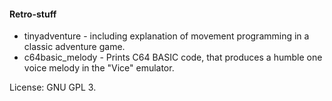#### Retro-stuff

- tinyadventure - including explanation of movement programming in a classic adventure game.
- c64basic_melody - Prints C64 BASIC code, that produces a humble one voice melody in the "Vice" emulator.

License: GNU GPL 3.
